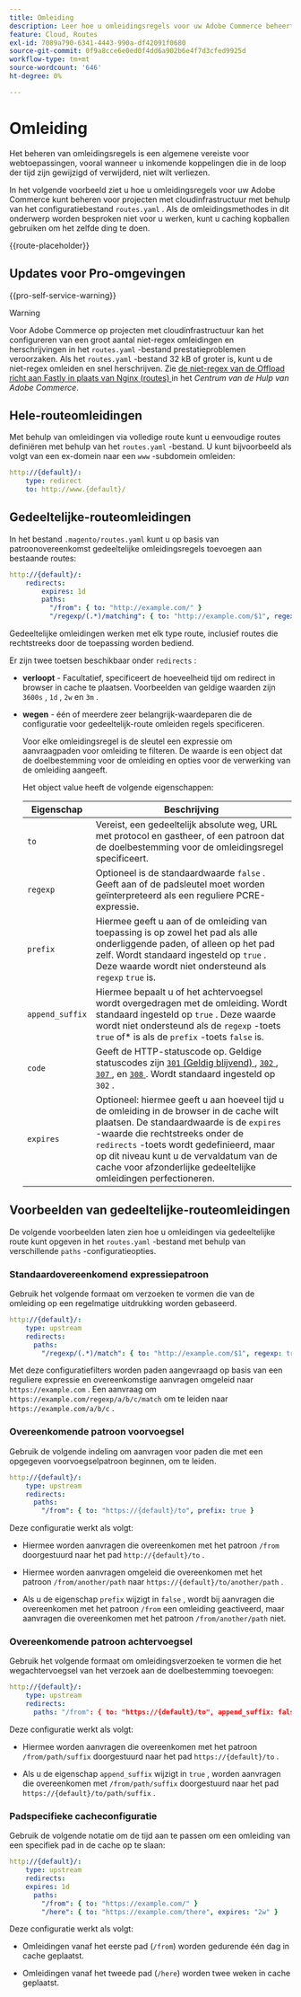 ```yaml
---
title: Omleiding
description: Leer hoe u omleidingsregels voor uw Adobe Commerce beheert voor een cloudinfragment.
feature: Cloud, Routes
exl-id: 7089a790-6341-4443-990a-df42091f0680
source-git-commit: 0f9a8cce6e0ed0f4dd6a902b6e4f7d3cfed9925d
workflow-type: tm+mt
source-wordcount: '646'
ht-degree: 0%

---
```


# Omleiding

Het beheren van omleidingsregels is een algemene vereiste voor webtoepassingen, vooral wanneer u inkomende koppelingen die in de loop der tijd zijn gewijzigd of verwijderd, niet wilt verliezen.

In het volgende voorbeeld ziet u hoe u omleidingsregels voor uw Adobe Commerce kunt beheren voor projecten met cloudinfrastructuur met behulp van het configuratiebestand `routes.yaml` . Als de omleidingsmethodes in dit onderwerp worden besproken niet voor u werken, kunt u caching kopballen gebruiken om het zelfde ding te doen.

{{route-placeholder}}

## Updates voor Pro-omgevingen

{{pro-self-service-warning}}

>[!WARNING]
>
>Voor Adobe Commerce op projecten met cloudinfrastructuur kan het configureren van een groot aantal niet-regex omleidingen en herschrijvingen in het `routes.yaml` -bestand prestatieproblemen veroorzaken. Als het `routes.yaml` -bestand 32 kB of groter is, kunt u de niet-regex omleiden en snel herschrijven. Zie [ de niet-regex van de Offload richt aan Fastly in plaats van Nginx (routes) ](https://experienceleague.adobe.com/docs/commerce-knowledge-base/kb/troubleshooting/miscellaneous/offload-non-regex-redirects-to-fastly-instead-of-nginx-routes.html) in het _Centrum van de Hulp van Adobe Commerce_.

## Hele-routeomleidingen

Met behulp van omleidingen via volledige route kunt u eenvoudige routes definiëren met behulp van het `routes.yaml` -bestand. U kunt bijvoorbeeld als volgt van een ex-domein naar een `www` -subdomein omleiden:

```yaml
http://{default}/:
    type: redirect
    to: http://www.{default}/
```

## Gedeeltelijke-routeomleidingen

In het bestand `.magento/routes.yaml` kunt u op basis van patroonovereenkomst gedeeltelijke omleidingsregels toevoegen aan bestaande routes:

```yaml
http://{default}/:
    redirects:
        expires: 1d
        paths:
          "/from": { to: "http://example.com/" }
          "/regexp/(.*)/matching": { to: "http://example.com/$1", regexp: true }
```

Gedeeltelijke omleidingen werken met elk type route, inclusief routes die rechtstreeks door de toepassing worden bediend.

Er zijn twee toetsen beschikbaar onder `redirects` :

- **verloopt** - Facultatief, specificeert de hoeveelheid tijd om redirect in browser in cache te plaatsen. Voorbeelden van geldige waarden zijn `3600s` , `1d` , `2w` en `3m` .

- **wegen** - één of meerdere zeer belangrijk-waardeparen die de configuratie voor gedeeltelijk-route omleiden regels specificeren.

  Voor elke omleidingsregel is de sleutel een expressie om aanvraagpaden voor omleiding te filteren. De waarde is een object dat de doelbestemming voor de omleiding en opties voor de verwerking van de omleiding aangeeft.

  Het object value heeft de volgende eigenschappen:

  | Eigenschap | Beschrijving |
  | ---------- | ----------- |
  | `to` | Vereist, een gedeeltelijk absolute weg, URL met protocol en gastheer, of een patroon dat de doelbestemming voor de omleidingsregel specificeert. |
  | `regexp` | Optioneel is de standaardwaarde `false` . Geeft aan of de padsleutel moet worden geïnterpreteerd als een reguliere PCRE-expressie. |
  | `prefix` | Hiermee geeft u aan of de omleiding van toepassing is op zowel het pad als alle onderliggende paden, of alleen op het pad zelf. Wordt standaard ingesteld op `true` . Deze waarde wordt niet ondersteund als `regexp` `true` is. |
  | `append_suffix` | Hiermee bepaalt u of het achtervoegsel wordt overgedragen met de omleiding. Wordt standaard ingesteld op `true` . Deze waarde wordt niet ondersteund als de `regexp` -toets `true` of* is als de `prefix` -toets `false` is. |
  | `code` | Geeft de HTTP-statuscode op. Geldige statuscodes zijn [`301` (Geldig blijvend) ](https://www.w3.org/Protocols/rfc2616/rfc2616-sec10.html#sec10.3.2), [`302` ](https://www.w3.org/Protocols/rfc2616/rfc2616-sec10.html#sec10.3.3), [`307` ](https://www.w3.org/Protocols/rfc2616/rfc2616-sec10.html#sec10.3.8), en [`308` ](https://www.rfc-editor.org/rfc/rfc7238). Wordt standaard ingesteld op `302` . |
  | `expires` | Optioneel: hiermee geeft u aan hoeveel tijd u de omleiding in de browser in de cache wilt plaatsen. De standaardwaarde is de `expires` -waarde die rechtstreeks onder de `redirects` -toets wordt gedefinieerd, maar op dit niveau kunt u de vervaldatum van de cache voor afzonderlijke gedeeltelijke omleidingen perfectioneren. |

## Voorbeelden van gedeeltelijke-routeomleidingen

De volgende voorbeelden laten zien hoe u omleidingen via gedeeltelijke route kunt opgeven in het `routes.yaml` -bestand met behulp van verschillende `paths` -configuratieopties.

### Standaardovereenkomend expressiepatroon

Gebruik het volgende formaat om verzoeken te vormen die van de omleiding op een regelmatige uitdrukking worden gebaseerd.

```yaml
http://{default}/:
    type: upstream
    redirects:
      paths:
        "/regexp/(.*)/match": { to: "http://example.com/$1", regexp: true }
```

Met deze configuratiefilters worden paden aangevraagd op basis van een reguliere expressie en overeenkomstige aanvragen omgeleid naar `https://example.com` . Een aanvraag om `https://example.com/regexp/a/b/c/match` om te leiden naar `https://example.com/a/b/c` .

### Overeenkomende patroon voorvoegsel

Gebruik de volgende indeling om aanvragen voor paden die met een opgegeven voorvoegselpatroon beginnen, om te leiden.

```yaml
http://{default}/:
    type: upstream
    redirects:
      paths:
        "/from": { to: "https://{default}/to", prefix: true }
```

Deze configuratie werkt als volgt:

- Hiermee worden aanvragen die overeenkomen met het patroon `/from` doorgestuurd naar het pad `http://{default}/to` .

- Hiermee worden aanvragen omgeleid die overeenkomen met het patroon `/from/another/path` naar `https://{default}/to/another/path` .

- Als u de eigenschap `prefix` wijzigt in `false` , wordt bij aanvragen die overeenkomen met het patroon `/from` een omleiding geactiveerd, maar aanvragen die overeenkomen met het patroon `/from/another/path` niet.

### Overeenkomende patroon achtervoegsel

Gebruik het volgende formaat om omleidingsverzoeken te vormen die het wegachtervoegsel van het verzoek aan de doelbestemming toevoegen:

```yaml
http://{default}/:
    type: upstream
    redirects:
      paths: "/from": { to: "https://{default}/to", append_suffix: false }
```

Deze configuratie werkt als volgt:

- Hiermee worden aanvragen die overeenkomen met het patroon `/from/path/suffix` doorgestuurd naar het pad `https://{default}/to` .

- Als u de eigenschap `append_suffix` wijzigt in `true` , worden aanvragen die overeenkomen met `/from/path/suffix` doorgestuurd naar het pad `https://{default}/to/path/suffix` .

### Padspecifieke cacheconfiguratie

Gebruik de volgende notatie om de tijd aan te passen om een omleiding van een specifiek pad in de cache op te slaan:

```yaml
http://{default}/:
    type: upstream
    redirects:
    expires: 1d
      paths:
        "/from": { to: "https://example.com/" }
        "/here": { to: "https://example.com/there", expires: "2w" }
```

Deze configuratie werkt als volgt:

- Omleidingen vanaf het eerste pad (`/from`) worden gedurende één dag in cache geplaatst.

- Omleidingen vanaf het tweede pad (`/here`) worden twee weken in cache geplaatst.
